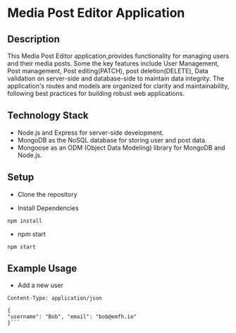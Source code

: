 # Media Post Editor Application

## Description
This Media Post Editor application,provides functionality for managing users and their media posts. Some the key features include User Management, Post management, Post editing(PATCH), post deletion(DELETE), Data validation on server-side and database-side to maintain data integrity. The application's routes and models are organized for clarity and maintainability, following best practices for building robust web applications.

## Technology Stack 
* Node.js and Express for server-side development.
* MongoDB as the NoSQL database for storing user and post data.
* Mongoose as an ODM (Object Data Modeling) library for MongoDB and Node.js.


## Setup
* Clone the repository

* Install Dependencies

`npm install`

* npm start

`npm start`

## Example Usage
* Add a new user
 ```POST http://localhost:3500/users
 Content-Type: application/json

{
"username": "Bob", "email": "bob@emfh.io"
}```



